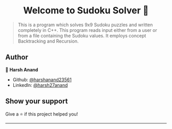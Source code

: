 <h1 align="center">Welcome to Sudoku Solver 👋</h1>
<p>
</p>

> This is a program which solves 9x9 Sudoku puzzles and written completely in C++.
> This program reads input either from a user or from a file containing the Sudoku values.
> It employs concept Backtracking and Recursion.


## Author

👤 **Harsh Anand**

* Github: [@harshanand23561](https://github.com/harshanand23561)
* LinkedIn: [@harsh27anand](https://linkedin.com/in/harsh27anand)

## Show your support

Give a ⭐️ if this project helped you!

***
